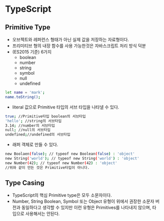 # TypeScript

 ## Primitive Type
 - 오브젝트와 레퍼런스 형태가 아닌 실제 값을 저장하는 자료형이다.   
 - 프리미티브 형의 내장 함수를 사용 가능한것은 자바스크립트 처리 방식 덕분    
 - (ES2015 기준) 6가지  
    - boolean  
    - number  
    - string  
    - symbol  
    - null  
    - undefined  

```bash
let name = 'mark';
name.toString();
```
- literal 값으로 Primitive 타입의 서브 타입을 나타낼 수 있다.  
```bash
true; //Primitive타입 boolean의 서브타입
'hello'; //string의 서브타입
3.14; //number의 서브타입
null; //null의 서브타입
undefined;//undefined의 서브타입
```
-  래퍼 객체로 만들 수 있다.  
```bash
new Boolaen(false); // typeof new Boolean(false) : 'object'
new String('world'); // typeof new String('world') : 'object'
new Number(42); // typeof new Number(42) : 'object'
//위와 같이 만든 것은 Primitive타입이 아니다.
```
## Type Casing
- TypeScript의 핵심 Primitive type은 모두 소문자이다.
- Number, String Boolean, Symbol 또는 Object 유형이 위에서 권장한 소문자 버전과 동일하다고 생각할 수 있지만 이런 유형은 Primitives를 나타내지 않으며, 타입으로 사용해서는 안된다.




